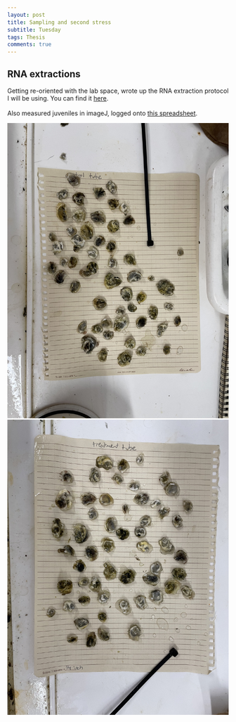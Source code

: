 ```yaml
---
layout: post
title: Sampling and second stress
subtitle: Tuesday
tags: Thesis
comments: true
---
```


## RNA extractions

Getting re-oriented with the lab space, wrote up the RNA extraction protocol I will be using. You can find it [here](https://docs.google.com/spreadsheets/d/1lsWsYwgtUs4AimD27TMMAhoxYRcAO3J942y43QE_JWs/edit?usp=sharing).
<br><br>
Also measured juveniles in imageJ, logged onto [this spreadsheet](https://docs.google.com/spreadsheets/d/1rXzrqvx2DgyJKSye_WNktqJ41YUFP1_rNmRZcuDWFhY/edit?usp=sharing).

![](https://github.com/Eric-Ess/Eric-Ess.github.io/blob/master/post_images/011924/11_21-youngin-control.jpg?raw=true)
![](https://github.com/Eric-Ess/Eric-Ess.github.io/blob/master/post_images/011924/11_21-youngin-treatment.jpg?raw=true)
